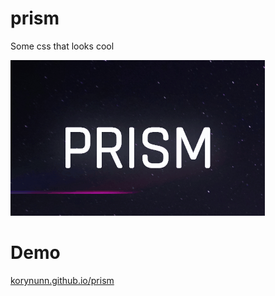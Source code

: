 # prism

Some css that looks cool

![prism example gif](/example.gif)

# Demo



[korynunn.github.io/prism](korynunn.github.io/prism)